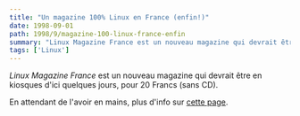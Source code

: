 ```yaml
---
title: "Un magazine 100% Linux en France (enfin!)"
date: 1998-09-01
path: 1998/9/magazine-100-linux-france-enfin
summary: "Linux Magazine France est un nouveau magazine qui devrait être en kiosques d'ici quelques jours, pour 20 Francs (sans CD)."
tags: ['Linux']
---
```


<P>
<EM>Linux Magazine France</EM> est un nouveau magazine qui devrait être
en kiosques d'ici quelques jours, pour 20 Francs (sans CD).
</P>

<P>
En attendant de l'avoir en mains, plus d'info sur <A HREF="http://www.wsf.fr/pearl/linux/linuxmag.htm">cette page</A>.
</P>


